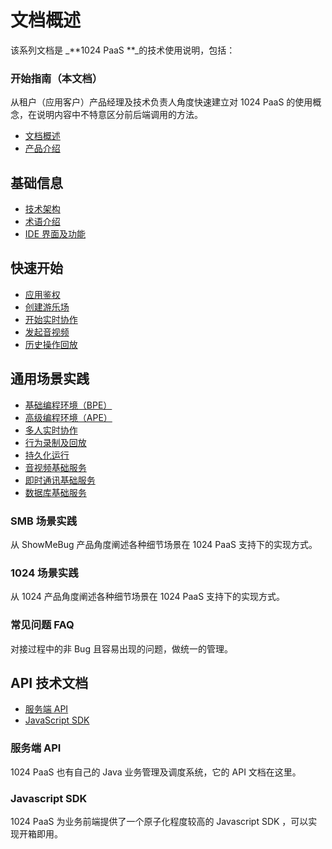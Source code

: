 # 文档概述

该系列文档是 _**1024 PaaS **_的技术使用说明，包括：

### 开始指南（本文档）

从租户（应用客户）产品经理及技术负责人角度快速建立对 1024 PaaS 的使用概念，在说明内容中不特意区分前后端调用的方法。

* [文档概述](index.md)
* [产品介绍](intro.md)

## 基础信息

* [技术架构](ji-chu-xin-xi/ji-shu-jia-gou.md)
* [术语介绍](ji-chu-xin-xi/shu-yu-jie-shao.md)
* [IDE 界面及功能](ji-chu-xin-xi/ide-jie-mian-ji-gong-neng.md)

## 快速开始

* [应用鉴权](kuai-su-kai-shi/ying-yong-jian-quan.md)
* [创建游乐场](kuai-su-kai-shi/chuang-jian-you-le-chang.md)
* [开始实时协作](kuai-su-kai-shi/kai-shi-shi-shi-xie-zuo.md)
* [发起音视频](kuai-su-kai-shi/fa-qi-yin-shi-pin.md)
* [历史操作回放](kuai-su-kai-shi/li-shi-cao-zuo-hui-fang.md)

## 通用场景实践

* [基础编程环境（BPE）](tong-yong-chang-jing-shi-jian/ji-chu-bian-cheng-huan-jing-bpe.md)
* [高级编程环境（APE）](tong-yong-chang-jing-shi-jian/gao-ji-bian-cheng-huan-jing-ape.md)
* [多人实时协作](tong-yong-chang-jing-shi-jian/duo-ren-shi-shi-xie-zuo.md)
* [行为录制及回放](tong-yong-chang-jing-shi-jian/hang-wei-lu-zhi-ji-hui-fang.md)
* [持久化运行](tong-yong-chang-jing-shi-jian/chi-jiu-hua-yun-hang.md)
* [音视频基础服务](tong-yong-chang-jing-shi-jian/yin-shi-pin-ji-chu-fu-wu.md)
* [即时通讯基础服务](tong-yong-chang-jing-shi-jian/ji-shi-tong-xun-ji-chu-fu-wu.md)
* [数据库基础服务](tong-yong-chang-jing-shi-jian/shu-ju-ku-ji-chu-fu-wu.md)


### SMB 场景实践

从 ShowMeBug 产品角度阐述各种细节场景在 1024 PaaS 支持下的实现方式。

### 1024 场景实践

从 1024 产品角度阐述各种细节场景在 1024 PaaS 支持下的实现方式。

### 常见问题 FAQ

对接过程中的非 Bug 且容易出现的问题，做统一的管理。

## API 技术文档

* [服务端 API](api-ji-shu-wen-dang/fu-wu-duan-api-wen-dang.md)
* [JavaScript SDK](api-ji-shu-wen-dang/javascript-sdk.md)

### 服务端 API

1024 PaaS 也有自己的 Java 业务管理及调度系统，它的 API 文档在这里。

### Javascript SDK

1024 PaaS 为业务前端提供了一个原子化程度较高的 Javascript SDK ，可以实现开箱即用。
